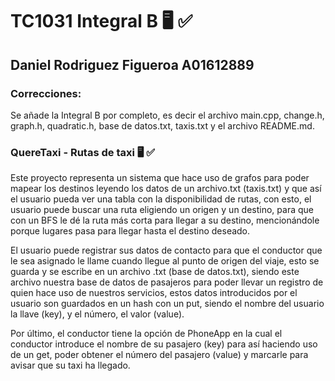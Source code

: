 # TC1031 Integral B 🖥️ ✅

## Daniel Rodriguez Figueroa   A01612889

### Correcciones:

Se añade la Integral B por completo, es decir el archivo main.cpp, change.h, graph.h, quadratic.h, base de datos.txt, taxis.txt y el archivo README.md.

### QuereTaxi - Rutas de taxi 🖥️ ✅

Este proyecto representa un sistema que hace uso de grafos para poder mapear los destinos leyendo los datos de un archivo.txt (taxis.txt) y que así el usuario pueda ver una tabla con la disponibilidad de rutas, con esto, el usuario puede buscar una ruta eligiendo un origen y un destino, para que con un BFS le dé la ruta más corta para llegar a su destino, mencionándole porque lugares pasa para llegar hasta el destino deseado.

El usuario puede registrar sus datos de contacto para que el conductor que le sea asignado le llame cuando llegue al punto de origen del viaje, esto se guarda y se escribe en un archivo .txt (base de datos.txt), siendo este archivo nuestra base de datos de pasajeros para poder llevar un registro de quien hace uso de nuestros servicios, estos datos introducidos por el usuario son guardados en un hash con un put, siendo el nombre del usuario la llave (key), y el número, el valor (value).

Por último, el conductor tiene la opción de PhoneApp en la cual el conductor introduce el nombre de su pasajero (key) para así haciendo uso de un get, poder obtener el número del pasajero (value) y marcarle para avisar que su taxi ha llegado.



